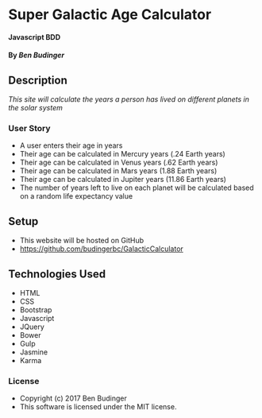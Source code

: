 # Super Galactic Age Calculator

#### Javascript BDD

#### By _Ben Budinger_

## Description

_This site will calculate the years a person has lived on different planets in the solar system_

### User Story

* A user enters their age in years
* Their age can be calculated in Mercury years (.24 Earth years)
* Their age can be calculated in Venus years (.62 Earth years)
* Their age can be calculated in Mars years (1.88 Earth years)
* Their age can be calculated in Jupiter years (11.86 Earth years)
* The number of years left to live on each planet will be calculated based on a random life expectancy value



## Setup

* This website will be hosted on GitHub
* https://github.com/budingerbc/GalacticCalculator

## Technologies Used

* HTML
* CSS
* Bootstrap
* Javascript
* JQuery
* Bower
* Gulp
* Jasmine
* Karma

### License

* Copyright (c) 2017 Ben Budinger
* This software is licensed under the MIT license.

